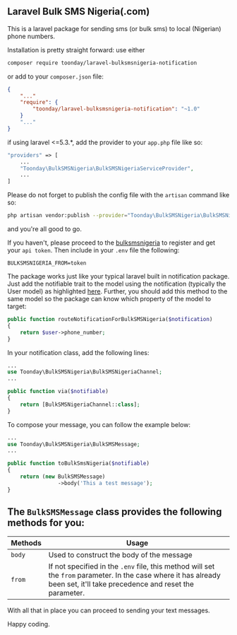 ## Laravel Bulk SMS Nigeria(.com)

This is a laravel package for sending sms (or bulk sms) to local (Nigerian) phone numbers.

Installation is pretty straight forward: use either

```bash
composer require toonday/laravel-bulksmsnigeria-notification
```

or add  to your `composer.json` file:

```json
{
    "..."
    "require": {
        "toonday/laravel-bulksmsnigeria-notification": "~1.0"
    }
    "..."
}
```

if using laravel <=5.3.\*, add the provider to your `app.php` file like so:
```php
"providers" => [
    ...
    "Toonday\BulkSMSNigeria\BulkSMSNigeriaServiceProvider",
    ...
]
```

Please do not forget to publish the config file with the `artisan` command like so:
```bash
php artisan vendor:publish --provider="Toonday\BulkSMSNigeria\BulkSMSNigeriaServiceProvider" --tag=config
```
and you're all good to go.

If you haven't, please proceed to the [bulksmsnigeria](https://www.bulksmsnigeria.com) to register and get your `api token`. Then include in your `.env` file the following:
```env
BULKSMSNIGERIA_FROM=token
```

The package works just like your typical laravel built in notification package. Just add the notifiable trait to the model using the notification (typically the User model) as highlighted [here](https://laravel.com/docs/5.6/notifications#sending-notifications). Further, you should add this method to the same model so the package can know which property of the model to target:
```php
public function routeNotificationForBulkSMSNigeria($notification)
{
    return $user->phone_number;
}
```

In your notification class, add the following lines:

```php
...
use Toonday\BulkSMSNigeria\BulkSMSNigeriaChannel;
...

public function via($notifiable)
{
    return [BulkSMSNigeriaChannel::class];
}
```
To compose your message, you can follow the example below:
```php
...
use Toonday\BulkSMSNigeria\BulkSMSMessage;
...

public function toBulkSmsNigeria($notifiable)
{
    return (new BulkSMSMessage)
                ->body('This a test message');
}
```

The `BulkSMSMessage` class provides the following methods for you:
----------------------------------------------------------
| Methods    | Usage                                     |
| ---------- | ----------------------------------------- |
| `body`     | Used to construct the body of the message |
| `from`     | If not specified in the `.env` file, this method will set the `from` parameter. In the case where it has already been set, it'll take precedence and reset the parameter. |

With all that in place you can proceed to sending your text messages.

Happy coding.
